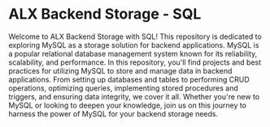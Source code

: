 # ALX Backend Storage - SQL

Welcome to ALX Backend Storage with SQL! This repository is dedicated to exploring MySQL as a storage solution for backend applications. MySQL is a popular relational database management system known for its reliability, scalability, and performance. In this repository, you'll find projects and best practices for utilizing MySQL to store and manage data in backend applications. From setting up databases and tables to performing CRUD operations, optimizing queries, implementing stored procedures and triggers, and ensuring data integrity, we cover it all. Whether you're new to MySQL or looking to deepen your knowledge, join us on this journey to harness the power of MySQL for your backend storage needs.

